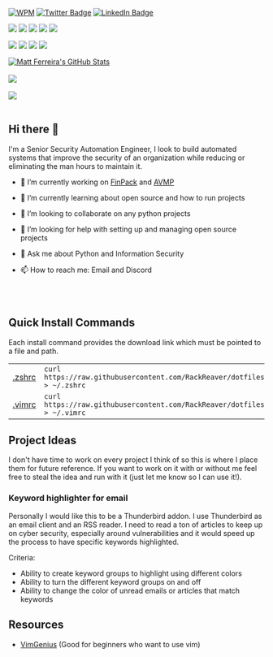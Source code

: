 [![WPM](https://img.shields.io/badge/Fastest%20Typing%20Speed-89wpm-important)](typing_speed_tracker.md)
[![Twitter Badge](https://img.shields.io/badge/Social-Twitter-informational?style=flat&logo=twitter)](https://twitter.com/RackReaver)
[![LinkedIn Badge](https://img.shields.io/badge/Social-LinkedIn-informational?style=flat&logo=linkedin)](https://www.linkedin.com/in/matthew-ferreira/)

![](https://img.shields.io/badge/Python-1A2B34?style=for-the-badge&logo=python&labelColor=303036)
![](https://img.shields.io/badge/HTML-1A2B34?style=for-the-badge&logo=html5&labelColor=303036)
![](https://img.shields.io/badge/CSS-1A2B34?style=for-the-badge&logo=css3&labelColor=303036)
![](https://img.shields.io/badge/MySQL-1A2B34?style=for-the-badge&logo=mysql&labelColor=303036&logoColor=FFF)
![](https://img.shields.io/badge/Sqlite-1A2B34?style=for-the-badge&logo=sqlite&labelColor=303036)

![](https://img.shields.io/badge/GitHub-1A2B34?style=for-the-badge&logo=github&labelColor=303036)
![](https://img.shields.io/badge/GitLab-1A2B34?style=for-the-badge&logo=gitlab&labelColor=303036)
![](https://img.shields.io/badge/Jira-1A2B34?style=for-the-badge&logo=jira-software&labelColor=303036)
![](https://img.shields.io/badge/Postman-1A2B34?style=for-the-badge&logo=postman&labelColor=303036)

<a href="https://github.com/RackReaver">
  <img align="center" src="https://github-readme-stats.vercel.app/api?username=RackReaver&show_icons=true&line_height=27&count_private=true&title_color=ffffff&text_color=c9cacc&icon_color=FC5130&bg_color=1A2B34" alt="Matt Ferreira's GitHub Stats" />
</a>
</br>
</br>
<a href="https://github.com/RackReaver/FinPack">
  <img align="center" src="https://github-readme-stats.vercel.app/api/pin/?username=RackReaver&repo=FinPack&title_color=ffffff&text_color=c9cacc&icon_color=FC5130&bg_color=1A2B34" />
</a>
</br>
</br>
<a href="https://github.com/RackReaver/AVMP">
  <img align="center" src="https://github-readme-stats.vercel.app/api/pin/?username=RackReaver&repo=AVMP&title_color=ffffff&text_color=c9cacc&icon_color=FC5130&bg_color=1A2B34" />
</a>
</br>
</br>

## Hi there 👋

I'm a Senior Security Automation Engineer, I look to build automated systems that improve the security of an organization while reducing or eliminating the man hours to maintain it.

- 🔭 I’m currently working on [FinPack](github.com/RackReaver/FinPack) and [AVMP](https://github.com/RackReaver/AVMP)

- 🌱 I’m currently learning about open source and how to run projects
- 👯 I’m looking to collaborate on any python projects
- 🤔 I’m looking for help with setting up and managing open source projects
- 💬 Ask me about Python and Information Security
- 📫 How to reach me: Email and Discord

</br>
</br>

## Quick Install Commands

Each install command provides the download link which must be pointed to a file and path.

|                                                                       |                                                                                         |
| --------------------------------------------------------------------- | --------------------------------------------------------------------------------------- |
| [.zshrc](https://github.com/RackReaver/dotfiles/blob/main/zsh/.zshrc) | `curl https://raw.githubusercontent.com/RackReaver/dotfiles/main/zsh/.zshrc > ~/.zshrc` |
| [.vimrc](https://github.com/RackReaver/dotfiles/blob/main/vim/.vimrc) | `curl https://raw.githubusercontent.com/RackReaver/dotfiles/main/vim/.vimrc > ~/.vimrc` |

## Project Ideas

I don't have time to work on every project I think of so this is where I place them for future reference. If you want to work on it with or without me feel free to steal the idea and run with it (just let me know so I can use it!).

### Keyword highlighter for email

Personally I would like this to be a Thunderbird addon. I use Thunderbird as an email client and an RSS reader. I need to read a ton of articles to keep up on cyber security, especially around vulnerabilities and it would speed up the process to have specific keywords highlighted.

Criteria:

- Ability to create keyword groups to highlight using different colors
- Ability to turn the different keyword groups on and off
- Ability to change the color of unread emails or articles that match keywords

## Resources

- [VimGenius](http://www.vimgenius.com/) (Good for beginners who want to use vim)

<!--
**RackReaver/RackReaver** is a ✨ _special_ ✨ repository because its `README.md` (this file) appears on your GitHub profile.
-->
